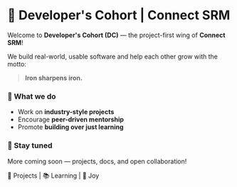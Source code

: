 # 🚀 Developer's Cohort | Connect SRM

Welcome to **Developer's Cohort (DC)** — the project-first wing of **Connect SRM**!

We build real-world, usable software and help each other grow with the motto:  
> **Iron sharpens iron.**

### 🌟 What we do
- Work on **industry-style projects**
- Encourage **peer-driven mentorship**
- Promote **building over just learning**

### 🔗 Stay tuned
More coming soon — projects, docs, and open collaboration!

📌 Projects | 📚 Learning | 💼 Joy
